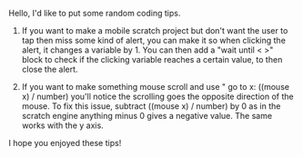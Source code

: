 Hello, I'd like to put some random coding tips.

1. If you want to make a mobile scratch project but don't want the user to tap then miss some kind of alert, you can make it so when clicking the alert, it changes a variable by 1. You can then add a "wait until < >" block to check if the clicking variable reaches a certain value, to then close the alert.

2. If you want to make something mouse scroll and use " go to x: ((mouse x) / number) you'll notice the scrolling goes the opposite direction of the mouse. To fix this issue, subtract ((mouse x) / number) by 0 as in the scratch engine anything minus 0 gives a negative value. The same works with the y axis.

I hope you enjoyed these tips!